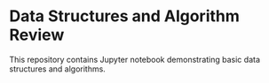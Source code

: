 # Data Structures and Algorithm Review
This repository contains Jupyter notebook demonstrating basic data structures and algorithms.
